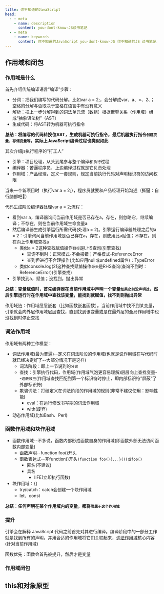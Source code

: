 ```yaml
---
title: 你不知道的JavaScript
head:
  - - meta
    - name: description
      content: you-dont-know-JS读书笔记
  - - meta
    - name: keywords
      content: 你不知道的JavaScript you-dont-know-JS 你不知道的JS 读书笔记
---
```


## 作用域和闭包

### 作用域是什么

首先介绍传统编译语言“编译”步骤：

- 分词：把我们编写的代码分解。比如var a = 2;，会分解成var、a、=、2、；空格的分解与否取决于空格在语言中有没有意义
- 解析：把上一步分解得到的词法单元流（数组）根据嵌套关系（作用域）组成“抽象语法树”（AST）
- 生成代码：将AST转为机器可执行指令

**总结：将编写的代码转换位AST，生成机器可执行指令，最后机器执行指令`创建变量、存储变量等`，实际上JavaScript编译过程也类似如此**

其次介绍js执行程序的“打工人”

- 引擎：项目经理，从头到尾参与整个编译和`执行`过程
- 编译器：苦逼程序员，上边编译过程就是它负责处理
- 作用域：产品经理，定义一套规则，规定当前执行代码对声明标识符的访问权限
  
当来一个新项目时（执行var a = 2;），程序员就要和产品经理开始沟通（撕逼：自行脑部吧🤭）

代码生成阶段编译器处理var a = 2;流程：

- 看到var a，编译器询问当前作用域是否已存在a，存在，则忽略它，继续编译；不存在，则在当前作用域生命变量a
- 然后编译器生成引擎运行所需代码(处理a = 2)。引擎运行编译器处理之后的a = 2：引擎询问当前作用域是否已存在a，存在，则使用此a赋值；不存在，则在向上作用域查找a
  - 类似a = 2这种查找赋值操作`目标`是LHS查询(引擎查找)
    - 查询不到时：正常模式-不会报错；严格模式-ReferenceError
    - 查到但进行不合理操作(比如应用null或undefined属性)：TypeError
  - 类似console.log(2)这种查找赋值操作`源头`是RHS查询(查询不到时：ReferenceError)(引擎查找)
- 引擎找到a，赋值；没找到，抛出异常

**总结：变量赋值时，首先编译器在当前作用域中声明一个变量`如果之前没声明过`，然后引擎运行时在作用域中查找该变量，能找到就赋值，找不到则抛出异常**

作用域链：作用域层层嵌套（比如函数嵌套函数）。当前作用域中找不到某变量，引擎就会向外层作用域层层查找，直到找到该变量或是在最外层的全局作用域中也没找到时停止查找

### 词法作用域

作用域有两种工作模型：

- 词法作用域(最为普遍)--定义在词法阶段的作用域(也就是说作用域在写代码时就已经决定好了--大部分情况下是这样)
  - 词法阶段：即上一节说到的`分词`
  - 查找：引擎执行代码，作用域(作用域气泡更容易理解)层层向上查找变量--`遮蔽效应`(作用域查找匹配到第一个标识符时停止，即内部标识符”屏蔽“了外部标识符)
  - 欺骗词法：打破定义在词法阶段的作用域的规则(非常不建议使用：影响性能)
    - eval：在运行修改书写期的词法作用域
    - with(废弃)
- 动态作用域(比如Bash、Perl)

### 函数作用域和块作用域

- 函数作用域--不多说，函数内部形成函数自身的作用域(即函数外部无法访问函数内部变量)
  - 函数声明--function foo()开头
  - 函数表达式--非function()开头`(function foo(){...}())或foo()`
    - 匿名(不建议)
    - 具名
      - IIFE(立即执行函数)
- 块作用域：{}
  - try/catch：catch会创建一个块作用域
  - let、const

**总结：任何声明在某个作用域内的变量，都将`附属于这个作用域`**

### 提升

引擎会在解释 JavaScript 代码之前首先对其进行编译。编译阶段中的一部分工作就是找到所有的声明，并用合适的作用域将它们关联起来，[词法作用域](#词法作用域)核心内容(针对当前作用域)

函数优先：函数会首先被提升，然后才是变量

### 作用域闭包

## this和对象原型
